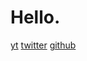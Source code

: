 # __Hello.__
[yt](https://www.youtube.com/channel/UCfZ3LESZxRfnhHErEvif6lg) [twitter](htpps://twitter.com/SerafinDD) [github](https://github.com/serafindd)
